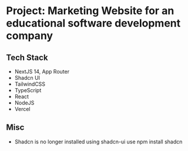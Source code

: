 # Project: Marketing Website for an educational software development company

## Tech Stack

- NextJS 14, App Router
- Shadcn UI
- TailwindCSS
- TypeScript
- React
- NodeJS
- Vercel

## Misc

- Shadcn is no longer installed using shadcn-ui use npm install shadcn

